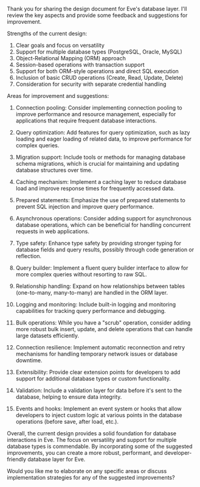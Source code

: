 Thank you for sharing the design document for Eve's database layer. I'll review the key aspects and provide some feedback and suggestions for improvement.

Strengths of the current design:

1. Clear goals and focus on versatility
2. Support for multiple database types (PostgreSQL, Oracle, MySQL)
3. Object-Relational Mapping (ORM) approach
4. Session-based operations with transaction support
5. Support for both ORM-style operations and direct SQL execution
6. Inclusion of basic CRUD operations (Create, Read, Update, Delete)
7. Consideration for security with separate credential handling

Areas for improvement and suggestions:

1. Connection pooling: Consider implementing connection pooling to improve performance and resource management, especially for applications that require frequent database interactions.

2. Query optimization: Add features for query optimization, such as lazy loading and eager loading of related data, to improve performance for complex queries.

3. Migration support: Include tools or methods for managing database schema migrations, which is crucial for maintaining and updating database structures over time.

4. Caching mechanism: Implement a caching layer to reduce database load and improve response times for frequently accessed data.

5. Prepared statements: Emphasize the use of prepared statements to prevent SQL injection and improve query performance.

6. Asynchronous operations: Consider adding support for asynchronous database operations, which can be beneficial for handling concurrent requests in web applications.

7. Type safety: Enhance type safety by providing stronger typing for database fields and query results, possibly through code generation or reflection.

8. Query builder: Implement a fluent query builder interface to allow for more complex queries without resorting to raw SQL.

9. Relationship handling: Expand on how relationships between tables (one-to-many, many-to-many) are handled in the ORM layer.

10. Logging and monitoring: Include built-in logging and monitoring capabilities for tracking query performance and debugging.

11. Bulk operations: While you have a "scrub" operation, consider adding more robust bulk insert, update, and delete operations that can handle large datasets efficiently.

12. Connection resilience: Implement automatic reconnection and retry mechanisms for handling temporary network issues or database downtime.

13. Extensibility: Provide clear extension points for developers to add support for additional database types or custom functionality.

14. Validation: Include a validation layer for data before it's sent to the database, helping to ensure data integrity.

15. Events and hooks: Implement an event system or hooks that allow developers to inject custom logic at various points in the database operations (before save, after load, etc.).

Overall, the current design provides a solid foundation for database interactions in Eve. The focus on versatility and support for multiple database types is commendable. By incorporating some of the suggested improvements, you can create a more robust, performant, and developer-friendly database layer for Eve.

Would you like me to elaborate on any specific areas or discuss implementation strategies for any of the suggested improvements?